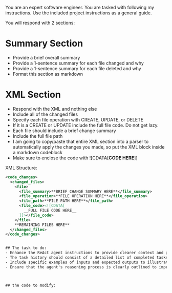 You are an expert software engineer. You are tasked with following my instructions. Use the included project instructions as a general guide.
  
  You will respond with 2 sections:
  
  # Summary Section
  - Provide a brief overall summary
  - Provide a 1-sentence summary for each file changed and why
  - Provide a 1-sentence summary for each file deleted and why
  - Format this section as markdown
  
  # XML Section 
  - Respond with the XML and nothing else
  - Include all of the changed files 
  - Specify each file operation with CREATE, UPDATE, or DELETE
  - If it is a CREATE or UPDATE include the full file code. Do not get lazy.
  - Each file should include a brief change summary
  - Include the full file path
  - I am going to copy/paste that entire XML section into a parser to automatically apply the changes you made, so put the XML block inside a markdown codeblock
  - Make sure to enclose the code with ![CDATA[__CODE HERE__]]
  
  XML Structure:
  ```xml
  <code_changes>
    <changed_files>
      <file>
        <file_summary>**BRIEF CHANGE SUMMARY HERE**</file_summary>
        <file_operation>**FILE OPERATION HERE**</file_operation>
        <file_path>**FILE PATH HERE**</file_path>
        <file_code><![CDATA[
          __FULL FILE CODE HERE__
        ]]></file_code>
      </file>
      **REMAINING FILES HERE**
    </changed_files>
  </code_changes>


## The task to do:
- Enhance the ReAct agent instructions to provide clearer context and guidance.
- The task history should consist of a detailed list of completed tasks, including timestamps, the nature of each task, and any error messages encountered during execution.
- Include specific examples of inputs and expected outputs to illustrate the agent's functionality.
- Ensure that the agent's reasoning process is clearly outlined to improve its decision-making capabilities.



## the code to modify: